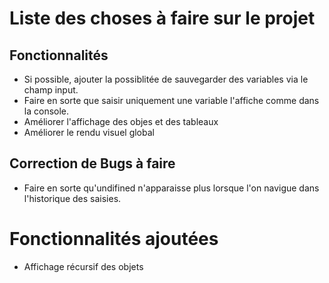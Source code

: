 # Liste des choses à faire sur le projet

## Fonctionnalités
 + Si possible, ajouter la possiblitée de sauvegarder des variables via le champ input.
 + Faire en sorte que saisir uniquement une variable l'affiche comme dans la console.
 + Améliorer l'affichage des objes et des tableaux
 + Améliorer le rendu visuel global

## Correction de Bugs à faire
 + Faire en sorte qu'undifined n'apparaisse plus lorsque l'on navigue dans l'historique des saisies.


# Fonctionnalités ajoutées

 + Affichage récursif des objets